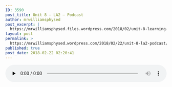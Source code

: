```yaml
---
ID: 3590
post_title: Unit 8 – LA2 – Podcast
author: mrwilliamsphysed
post_excerpt: |
  https://mrwilliamsphysed.files.wordpress.com/2018/02/unit-8-learning-activity-2.m4a
layout: post
permalink: >
  https://mrwilliamsphysed.wordpress.com/2018/02/22/unit-8-la2-podcast/
published: true
post_date: 2018-02-22 02:20:41
---
```

<!--[if lt IE 9]><script>document.createElement('audio');</script><![endif]-->
<audio class="wp-audio-shortcode" id="audio-906-1" preload="none" style="width: 100%;" controls="controls"><source type="audio/mpeg" src="https://mrwilliamsphysed.files.wordpress.com/2018/02/unit-8-learning-activity-2.m4a?_=1" /><a href="https://mrwilliamsphysed.files.wordpress.com/2018/02/unit-8-learning-activity-2.m4a">https://mrwilliamsphysed.files.wordpress.com/2018/02/unit-8-learning-activity-2.m4a</a></audio>